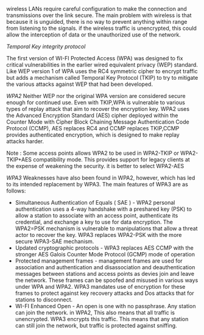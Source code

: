 wireless LANs require careful configuration to make the connection and transmissions over the link secure. The main problem with wireless is that because it is unguided, there is no way to prevent anything within range from listening to the signals. if the wireless traffic is unencrypted, this could allow the interception of data or the unauthorized use of the network.

*Temporal Key integrity protocol*

The first version of WI-FI Protected Access (WPA) was designed to fix critical vulnerabilities in the earlier wired equivalent privacy (WEP) standard. Like WEP version 1 of WPA uses the RC4 symmetric cipher to encrypt traffic but adds a mechanism called Temporal Key Protocol (TKIP) to try to mitigate the various attacks against WEP that had been developed.

*WPA2*
Neither WEP nor the original WPA version are considered secure enough for continued use. Even with TKIP,WPA is vulnerable to various types of replay attack that aim to recover the encryption key. WPA2 uses the Advanced Encryption Standard (AES) cipher deployed within the Counter Mode with Cipher Block Chaining Message Authentication Code Protocol (CCMP), AES replaces RC4 and CCMP replaces TKIP,CCMP provides authenticated encryption, which is designed to make replay attacks harder.

Note : Some access points allows WPA2 to be used in WPA2-TKIP or WPA2-TKIP+AES compatibility mode. This provides support for legacy clients at the expense of weakening the security. it is better to select WPA2-AES

*WPA3*
Weaknesses have also been found in WPA2, however, which has led to its intended replacement by WPA3. The main features of WPA3 are as follows:

* Simultaneous Authentication of Equals ( SAE ) - WPA2 personal authentication uses a 4-way handshake with a preshared key (PSK) to allow a station to associate with an access point, authenticate its credential, and exchange a key to use for data encryption. The WPA2=PSK mechanism is vulnerable to manipulations that allow a threat actor to recover the key. WPA3 replaces WPA2-PSK with the more secure WPA3-SAE mechanism.
* Updated cryptographic protocols - WPA3 replaces AES CCMP with the stronger AES Galois Counter Mode Protocol (GCMP) mode of operation
* Protected management frames - management frames are used for association and authentication and disassociation and deauthentication messages between stations and access points as devies join and leave the network. These frames can be spoofed and misused in various ways under WPA and WPA2. WPA3 mandates use of encryption for these frames to protect against key recovery attacks and Dos attacks that for stations to disconnect.
* WI-FI Enhanced Open - An open is one with no passphrase. Any station can join the network. in WPA2, This also means that all traffic is unencrypted. WPA3 encrypts this traffic. This means that any station can still join the network, but traffic is protected against sniffing.